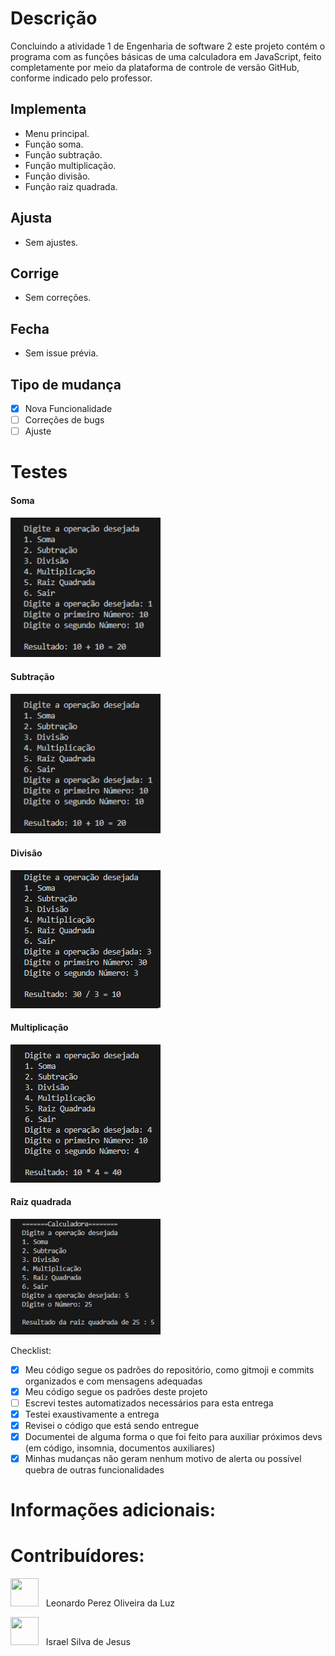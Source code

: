 # Descrição
Concluindo a atividade 1 de Engenharia de software 2 este projeto contém o programa com as funções básicas de uma calculadora em JavaScript, feito completamente por meio da plataforma de controle de versão GitHub, conforme indicado pelo professor.


## Implementa

- Menu principal.
- Função soma.
- Função subtração.
- Função multiplicação.
- Função divisão.
- Função raiz quadrada.

## Ajusta
- Sem ajustes.

## Corrige
- Sem correções.

## Fecha
- Sem issue prévia.

## Tipo de mudança 
- [x] Nova Funcionalidade
- [ ] Correções de bugs
- [ ] Ajuste

# Testes


#### Soma
<img width="240" alt="image" src="https://github.com/LndTrinity/atividade1-esii/blob/LndTrinity-patch-1/soma.png">


#### Subtração
<img width="240" alt="image" src="https://github.com/LndTrinity/atividade1-esii/blob/LndTrinity-patch-1/subtracao.png">


#### Divisão
<img width="240" alt="image" src="https://github.com/LndTrinity/atividade1-esii/blob/LndTrinity-patch-1/divisao.png">


#### Multiplicação
<img width="240" alt="image" src="https://github.com/LndTrinity/atividade1-esii/blob/LndTrinity-patch-1/multiplicacao.png">


#### Raiz quadrada
<img width="240" alt="image" src="https://github.com/LndTrinity/atividade1-esii/blob/LndTrinity-patch-1/raiz.png">


Checklist:
- [x] Meu código segue os padrões do repositório, como gitmoji e commits organizados e com mensagens adequadas
- [x] Meu código segue os padrões deste projeto
- [ ] Escrevi testes automatizados necessários para esta entrega
- [x] Testei exaustivamente a entrega
- [x] Revisei o código que está sendo entregue
- [x] Documentei de alguma forma o que foi feito para auxiliar próximos devs (em código, insomnia, documentos auxiliares)
- [x] Minhas mudanças não geram nenhum motivo de alerta ou possível quebra de outras funcionalidades

# Informações adicionais:

# Contribuídores:

<a href="https://github.com/LndTrinity"><img src="https://github.com/LndTrinity.png" width="45" height="45"></a> &nbsp;
Leonardo Perez Oliveira da Luz

<a href="https://github.com/TonhaoIsrael"><img src="https://github.com/TonhaoIsrael.png" width="45" height="45"></a> &nbsp;
Israel Silva de Jesus


